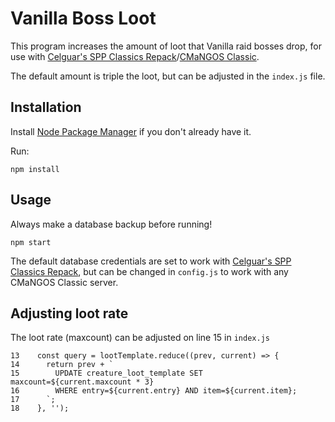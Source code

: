 # Vanilla Boss Loot
This program increases the amount of loot that Vanilla raid bosses drop, for use with [Celguar's SPP Classics Repack](https://github.com/celguar/spp-classics-cmangos)/[CMaNGOS Classic](https://github.com/cmangos/mangos-classic).

The default amount is triple the loot, but can be adjusted in the ``index.js`` file.

## Installation
Install [Node Package Manager](https://docs.npmjs.com/downloading-and-installing-node-js-and-npm) if you don't already have it.

Run:
```
npm install
```

## Usage
Always make a database backup before running!
```
npm start
```
The default database credentials are set to work with [Celguar's SPP Classics Repack](https://github.com/celguar/spp-classics-cmangos), but can be changed in ``config.js`` to work with any CMaNGOS Classic server.

## Adjusting loot rate
The loot rate (maxcount) can be adjusted on line 15 in ``index.js``
```
13    const query = lootTemplate.reduce((prev, current) => {
14      return prev + `
15        UPDATE creature_loot_template SET maxcount=${current.maxcount * 3} 
16        WHERE entry=${current.entry} AND item=${current.item};
17      `;
18    }, '');
```

